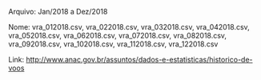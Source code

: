 Arquivo: Jan/2018 a Dez/2018

Nome: vra_012018.csv, vra_022018.csv, vra_032018.csv, vra_042018.csv, vra_052018.csv, vra_062018.csv, vra_072018.csv, vra_082018.csv, vra_092018.csv, vra_102018.csv, vra_112018.csv, vra_122018.csv

Link: http://www.anac.gov.br/assuntos/dados-e-estatisticas/historico-de-voos
